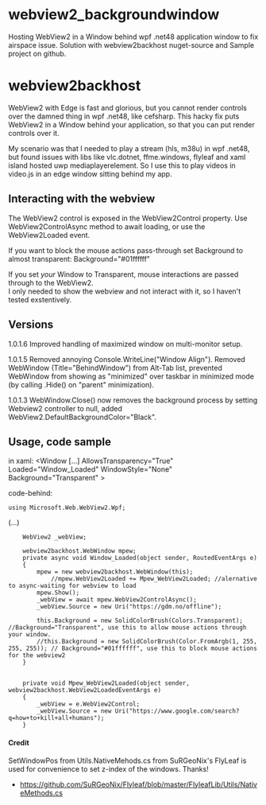 # webview2_backgroundwindow
 Hosting WebView2 in a Window behind wpf .net48 application window to fix airspace issue.
 Solution with webview2backhost nuget-source and Sample project on github.

# webview2backhost
WebView2 with Edge is fast and glorious, but you cannot render controls over the damned thing in wpf .net48, like cefsharp. 
This hacky fix puts WebView2 in a Window behind your application, so that you can put render controls over it.  
  
My scenario was that I needed to play a stream (hls, m38u) in wpf .net48, but found issues with libs like vlc.dotnet, ffme.windows, flyleaf and xaml island hosted uwp mediaplayerelement. So I use this to play videos in video.js in an edge window sitting behind my app.

## Interacting with the webview 

The WebView2 control is exposed in the WebView2Control property. 
Use  WebView2ControlAsync method to await loading, or use the WebView2Loaded event.  

If you want to block the mouse actions pass-through set Background to almost transparent: Background="#01ffffff"  
  

If you set _your_ Window to Transparent, mouse interactions are passed through to the WebView2.<br>
I only needed to show the webview and not interact with it, so I haven't tested exstentively.  

## Versions

1.0.1.6
Improved handling of maximized window on multi-monitor setup.

1.0.1.5
Removed annoying Console.WriteLine("Window Align").
Removed WebWindow (Title="BehindWindow") from Alt-Tab list, prevented WebWindow from showing as "minimized" over taskbar in minimized mode (by calling .Hide() on "parent" minimization).

1.0.1.3
WebWindow.Close() now removes the background process by setting Webview2 controller to null, added WebView2.DefaultBackgroundColor="Black".



## Usage, code sample
 
 in xaml: 
 &lt;Window [...] AllowsTransparency="True" Loaded="Window_Loaded" WindowStyle="None" Background="Transparent" &gt;


 code-behind:
  

    using Microsoft.Web.WebView2.Wpf;
(...)

        WebView2 _webView;

        webview2backhost.WebWindow mpew;
        private async void Window_Loaded(object sender, RoutedEventArgs e)
        {
            mpew = new webview2backhost.WebWindow(this);
                //mpew.WebView2Loaded += Mpew_WebView2Loaded; //alernative to async-waiting for webview to load
            mpew.Show();
            _webView = await mpew.WebView2ControlAsync();
            _webView.Source = new Uri("https://gdm.no/offline");
                      
            this.Background = new SolidColorBrush(Colors.Transparent); //Background="Transparent", use this to allow mouse actions through your window.
            //this.Background = new SolidColorBrush(Color.FromArgb(1, 255, 255, 255)); // Background="#01ffffff", use this to block mouse actions for the webview2
        }


        private void Mpew_WebView2Loaded(object sender, webview2backhost.WebView2LoadedEventArgs e)
        {
            _webView = e.WebView2Control;
            _webView.Source = new Uri("https://www.google.com/search?q=how+to+kill+all+humans");
        }
 

#### Credit
SetWindowPos from Utils.NativeMehods.cs from SuRGeoNix's FlyLeaf is used for convenience to set z-index of the windows. Thanks!
 *  https://github.com/SuRGeoNix/Flyleaf/blob/master/FlyleafLib/Utils/NativeMethods.cs